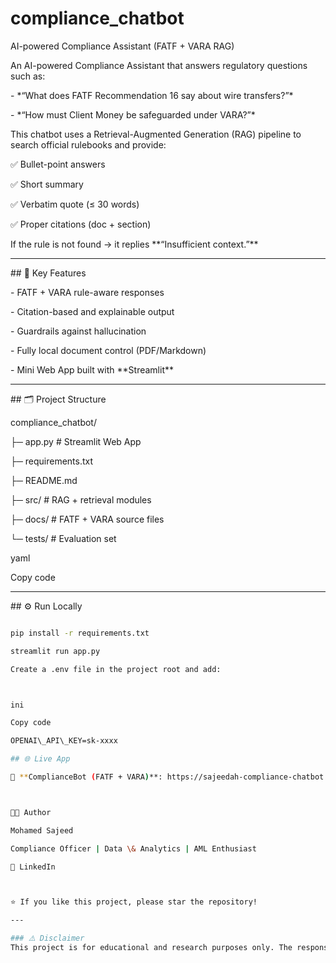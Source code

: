# compliance\_chatbot

AI-powered Compliance Assistant (FATF + VARA RAG)



An AI-powered Compliance Assistant that answers regulatory questions such as:



\- \*“What does FATF Recommendation 16 say about wire transfers?”\*

\- \*“How must Client Money be safeguarded under VARA?”\*



This chatbot uses a Retrieval-Augmented Generation (RAG) pipeline to search official rulebooks and provide:

✅ Bullet-point answers  

✅ Short summary  

✅ Verbatim quote (≤ 30 words)  

✅ Proper citations (doc + section)



If the rule is not found → it replies \*\*“Insufficient context.”\*\*



---



\## 🚀 Key Features



\- FATF + VARA rule-aware responses

\- Citation-based and explainable output

\- Guardrails against hallucination

\- Fully local document control (PDF/Markdown)

\- Mini Web App built with \*\*Streamlit\*\*



---



\## 🗂️ Project Structure



compliance\_chatbot/

├─ app.py # Streamlit Web App

├─ requirements.txt

├─ README.md

├─ src/ # RAG + retrieval modules

├─ docs/ # FATF + VARA source files

└─ tests/ # Evaluation set



yaml

Copy code



---



\## ⚙️ Run Locally



```bash

pip install -r requirements.txt

streamlit run app.py

Create a .env file in the project root and add:



ini

Copy code

OPENAI\_API\_KEY=sk-xxxx

## 🌐 Live App

🔗 **ComplianceBot (FATF + VARA)**: https://sajeedah-compliance-chatbot.streamlit.app/



👨‍💼 Author

Mohamed Sajeed

Compliance Officer | Data \& Analytics | AML Enthusiast

🔗 LinkedIn



⭐ If you like this project, please star the repository!

---

### ⚠️ Disclaimer
This project is for educational and research purposes only. The responses generated by the system are based on the documents available at the time of ingestion and do not constitute legal, regulatory, or compliance advice. Regulations may change, and users must verify outputs against the latest official sources and organizational policies before making any compliance decisions.
